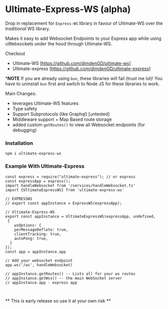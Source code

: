 # Ultimate-Express-WS (alpha)
Drop in replacement for `Express-WS` library in favour of Ultimate-WS over the _traditional_ WS library.

Makes it easy to add Websocket Endpoints to your Express app while using uWebsockets under the hood through Ultimate-WS. 

Checkout 
- Ultimate-WS [https://github.com/dimdenGD/ultimate-ws]
- Ultimate-express [https://github.com/dimdenGD/ultimate-express]

***NOTE**
If you are already using `bun`, these libraries will fail (trust me lol)! You have to uninstall `bun` first and switch to Node JS for these libraries to work.


Main Changes: 
- leverages Ultimate-WS features 
- Type safety
- Support Subprotocols (like Graphql) [untested]
- Middleware support + Map Based route storage
- added custom `getRoutes()` to view all Websocket endpoints (for debugging)

### Installation 
```
npm i ultimate-express-ws
```

### Example With Ultimate-Express 
```
const express = require("ultimate-express"); // or express 
const expressApp = express();
import handleWebsocket from '/services/handleWebsocket.ts'
import {UltimateExpressWS} from 'ultimate-express-ws'

// EXPRESSWS
// export const appInstance = ExpressWS(expressApp);

// Ultimate-Express-WS
export const appInstance = UltimateExpressWS(expressApp, undefined, 
 { 
    wsOptions: {
    perMessageDeflate: true,
    clientTracking: true,
    autoPong: true, 
  }
});
const app = appInstance.app

// Add your websocket endpoint
app.ws('/ws', handleWebsocket)

// appInstance.getRoutes() -- Lists all for your ws routes
// appInstance.getWss() -- the main WebSocket server
// appInstance.app - express app



```

** This is early release so use it at your own risk **
